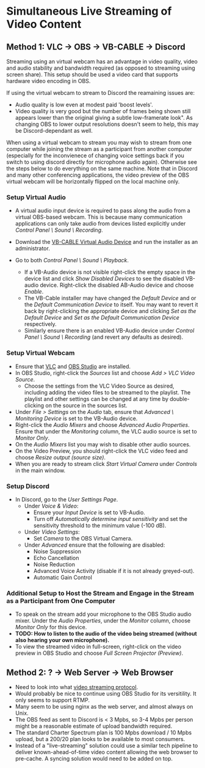 # Simultaneous Live Streaming of Video Content

## Method 1: VLC -> OBS -> VB-CABLE -> Discord
Streaming using an virtual webcam has an advantage in video quality, video and audio stability and bandwidth required (as opposed to streaming using screen share). This setup should be used a video card that supports hardware video encoding in OBS.

If using the virtual webcam to stream to Discord the reamaining issues are:
* Audio quality is low even at modest paid 'boost levels'.
* Video quality is very good but the number of frames being shown still appears lower than the original giving a subtle low-framerate look". As changing OBS to lower output resolutions doesn't seem to help, this may be Discord-dependant as well.

When using a virtual webcam to stream you may wish to stream from one computer while joining the stream as a participant from another computer (especially for the inconvienece of changing voice settings back if you switch to using discord directly for microphone audio again). Otherwise see the steps below to do everything on the same machine. Note that in Discord and many other conferencing applications, the video preview of the OBS virtual webcam will be horizontally flipped on the local machine only.

### Setup Virtual Audio
* A virtual audio input device is required to pass along the audio from a virtual OBS-based webcam. This is because many communication applications can only take audio from devices listed explicitly under *Control Panel \ Sound \ Recording*.
* Download the [VB-CABLE Virtual Audio Device](https://vb-audio.com/Cable/) and run the installer as an administrator.

* Go to both *Control Panel \ Sound \ Playback*. 
  * If a VB-Audio device is not visible right-click the empty space in the device list and click *Show Disabled Devices* to see the disabled VB-audio device. Right-click the disabled AB-Audio device and choose *Enable*. 
  * The VB-Cable installer may have changed the *Default Device* and or the *Default Communication Device* to itself. You may want to revert it back by right-clicking the appropriate device and clicking *Set as the Default Device* and *Set as the Default Communication Device* respectively.
  * Similarly ensure there is an enabled VB-Audio device under *Control Panel \ Sound \ Recording* (and revert any defaults as desired).

### Setup Virtual Webcam
* Ensure that [VLC](https://www.videolan.org/vlc/) and [OBS Studio](https://obsproject.com/) are installed.
* In OBS Studio, right-click the *Sources* list and choose *Add > VLC Video Source*. 
  * Choose the settings from the VLC Video Source as desired, including adding the video files to be streamed to the playlist. The playlist and other settings can be changed at any time by double-clicking on the source in the sources list.
* Under *File > Settings* on the *Audio* tab, ensure that *Advanced \ Monitoring Device* is set to the VB-Audio device.
* Right-click the *Audio Mixers* and choose  *Advanced Audio Properties*. Ensure that under the *Monitoring* column, the VLC audio source is set to *Monitor Only*.
* On the *Audio Mixers* list you may wish to disable other audio sources.
* On the Video Preview, you should right-click the VLC video feed and choose *Resize output (source size)*.
* When you are ready to stream click *Start Virtual Camera* under *Controls* in the main window.

### Setup Discord
* In Discord, go to the *User Settings Page*.
  * Under *Voice & Video*:
    * Ensure your *Input Device* is set to VB-Audio.
    * Turn off *Automatically determine input sensitivity* and set the sensitivity threshold to the minimum value (-100 dB).
  * Under *Video Settings*:
    * Set *Camera* to the OBS Virtual Camera.
  * Under *Advanced* ensure that the following are disabled:
    * Noise Suppression
    * Echo Cancellation
    * Noise Reduction
    * Advanced Voice Activity (disable if it is not already greyed-out).
    * Automatic Gain Control
    
### Additional Setup to Host the Stream and Engage in the Stream as a Participant from One Computer 
* To speak on the stream add your microphone to the OBS Studio audio mixer. Under the *Audio Properties*, under the *Monitor* column, choose *Monitor Only* for this device.
* **TODO: How to listen to the audio of the video being streamed (without also hearing your own microphone).**
* To view the streamed video in full-screen, right-click on the video preview in OBS Studio and choose *Full Screen Projector (Preview)*.

## Method 2: ? -> Web Server -> Web Browser
* Need to look into what [video streaming protocol](https://www.wowza.com/blog/streaming-protocols). 
* Would probably be nice to continue using OBS Studio for its versitility. It only seems to support RTMP.
* Many seem to be using nginx as the web server, and almost always on Unix.
* The OBS feed as sent to Discord is < 3 Mpbs, so 3-4 Mpbs per person might be a reasonable estimate of upload bandwidth required.
* The standard Charter Spectrum plan is 100 Mpbs download / 10 Mpbs upload, but a 200/20 plan looks to be available to most consumers.
* Instead of a "live-streaming" solution could use a similar tech pipeline to deliver known-ahead-of-time video content allowing the web browser to pre-cache. A syncing solution would need to be added on top. 
